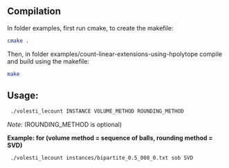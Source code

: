 ## Compilation
In folder examples, first run cmake, to create the makefile:

```bash
cmake .
```

Then, in folder examples/count-linear-extensions-using-hpolytope compile and build using the makefile:

```bash
make
```

## Usage:
```bash
 ./volesti_lecount INSTANCE VOLUME_METHOD ROUNDING_METHOD 
```
_Note:_ (ROUNDING_METHOD is optional) 

**Example: for (volume method = sequence of balls, rounding method = SVD)**
```bash
 ./volesti_lecount instances/bipartite_0.5_008_0.txt sob SVD  
```
